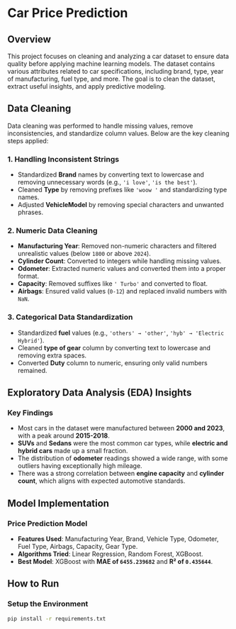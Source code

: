 # Car Price Prediction


## Overview  
This project focuses on cleaning and analyzing a car dataset to ensure data quality before applying machine learning models. The dataset contains various attributes related to car specifications, including brand, type, year of manufacturing, fuel type, and more. The goal is to clean the dataset, extract useful insights, and apply predictive modeling.  

## Data Cleaning  

Data cleaning was performed to handle missing values, remove inconsistencies, and standardize column values. Below are the key cleaning steps applied:  

### 1. Handling Inconsistent Strings  

- Standardized **Brand** names by converting text to lowercase and removing unnecessary words (e.g., `'i love'`, `'is the best'`).  
- Cleaned **Type** by removing prefixes like `'woow '` and standardizing type names.  
- Adjusted **VehicleModel** by removing special characters and unwanted phrases.  

### 2. Numeric Data Cleaning  

- **Manufacturing Year**: Removed non-numeric characters and filtered unrealistic values (below `1800` or above `2024`).  
- **Cylinder Count**: Converted to integers while handling missing values.  
- **Odometer**: Extracted numeric values and converted them into a proper format.  
- **Capacity**: Removed suffixes like `' Turbo'` and converted to float.  
- **Airbags**: Ensured valid values (`0-12`) and replaced invalid numbers with `NaN`.  

### 3. Categorical Data Standardization  

- Standardized **fuel** values (e.g., `'others' → 'other'`, `'hyb' → 'Electric Hybrid'`).  
- Cleaned **type of gear** column by converting text to lowercase and removing extra spaces.  
- Converted **Duty** column to numeric, ensuring only valid numbers remained.  

## Exploratory Data Analysis (EDA) Insights  

### Key Findings  

- Most cars in the dataset were manufactured between **2000 and 2023**, with a peak around **2015-2018**.  
- **SUVs** and **Sedans** were the most common car types, while **electric and hybrid cars** made up a small fraction.  
- The distribution of **odometer** readings showed a wide range, with some outliers having exceptionally high mileage.  
- There was a strong correlation between **engine capacity** and **cylinder count**, which aligns with expected automotive standards.  

## Model Implementation  

### **Price Prediction Model**  

- **Features Used**: Manufacturing Year, Brand, Vehicle Type, Odometer, Fuel Type, Airbags, Capacity, Gear Type.  
- **Algorithms Tried**: Linear Regression, Random Forest, XGBoost.  
- **Best Model**: XGBoost with **MAE of `6455.239682`** and **R² of `0.435644`**.  
 

## How to Run  

### **Setup the Environment**  
```bash
pip install -r requirements.txt
